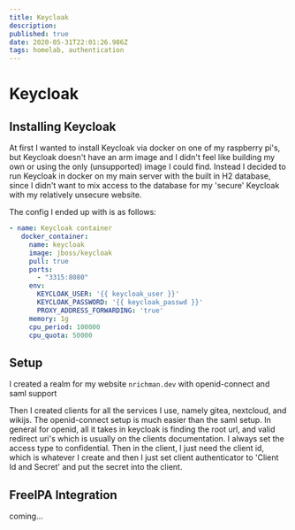 ```yaml
---
title: Keycloak
description: 
published: true
date: 2020-05-31T22:01:26.986Z
tags: homelab, authentication
---
```


# Keycloak

## Installing Keycloak
At first I wanted to install Keycloak via docker on one of my raspberry pi's, but Keycloak doesn't have an arm image and I didn't feel like building my own or using the only (unsupported) image I could find.  Instead I decided to run Keycloak in docker on my main server with the built in H2 database, since I didn't want to mix access to the database for my 'secure' Keycloak with my relatively unsecure website.

The config I ended up with is as follows:

```yaml
- name: Keycloak container
   docker_container:
     name: keycloak
     image: jboss/keycloak
     pull: true
     ports:
       - "3315:8080"
     env:
       KEYCLOAK_USER: '{{ keycloak_user }}'
       KEYCLOAK_PASSWORD: '{{ keycloak_passwd }}'
       PROXY_ADDRESS_FORWARDING: 'true'
     memory: 1g
     cpu_period: 100000
     cpu_quota: 50000
```

## Setup
I created a realm for my website `nrichman.dev` with openid-connect and saml support

Then I created clients for all the services I use, namely gitea, nextcloud, and wikijs. The openid-connect setup is much easier than the saml setup.  In general for openid, all it takes in keycloak is finding the root url, and valid redirect uri's which is usually on the clients documentation. I always set the access type to confidential.  Then in the client, I just need the client id, which is whatever I create and then I just set client authenticator to 'Client Id and Secret' and put the secret into the client.

## FreeIPA Integration
coming...

